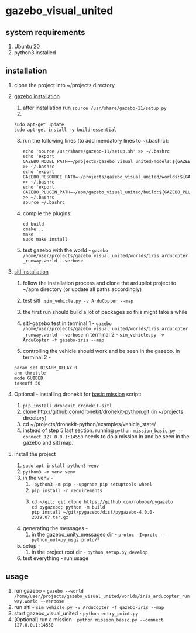 # gazebo_visual_united
## system requirements
1. Ubuntu 20 
2. python3 installed 

## installation 
1. clone the project into ~/projects directory 
2. [gazebo installation](http://gazebosim.org/tutorials?tut=install_ubuntu)
   1. after installation run ```source /usr/share/gazebo-11/setup.py```
   2. 
   ```
   sudo apt-get update 
   sudo apt-get install -y build-essential
   ```
   3. run the following lines (to add mendatory lines to ~/.bashrc):
       ```
       echo 'source /usr/share/gazebo-11/setup.sh' >> ~/.bashrc
       echo 'export GAZEBO_MODEL_PATH=~/projects/gazebo_visual_united/models:${GAZEBO_MODEL_PATH}' >> ~/.bashrc
       echo 'export GAZEBO_RESOURCE_PATH=~/projects/gazebo_visual_united/worlds:${GAZEBO_RESOURCE_PATH}' >> ~/.bashrc
       echo 'export GAZEBO_PLUGIN_PATH=~/apm/gazebo_visual_united/build:${GAZEBO_PLUGIN_PATH}' >> ~/.bashrc
       source ~/.bashrc
       ```

    4. compile the plugins:
       ```
       cd build
       cmake ..
       make
       sudo make install
       ```
   3. test gazebo with the world - ```gazebo /home/user/projects/gazebo_visual_united/worlds/iris_arducopter_runway.world --verbose```

3. [sitl installation](https://ardupilot.org/dev/docs/building-setup-linux.html#building-setup-linux)
   1. follow the installation process and clone the ardupilot project to ~/apm directory (or update all paths accordingly) 
   2. test sitl 
   ``` sim_vehicle.py -v ArduCopter --map```
   1. the first run should build a lot of packages so this might take a while 
   2. sitl-gazebo test
   in terminal 1 - 
   ```gazebo /home/user/projects/gazebo_visual_united/worlds/iris_arducopter_runway.world --verbose```
   in terminal 2 - 
   ```sim_vehicle.py -v ArduCopter -f gazebo-iris --map``` 

   1. controlling the vehicle should work and be seen in the gazebo.
   in terminal 2 - 
   ```
   param set DISARM_DELAY 0
   arm throttle 
   mode GUIDED 
   takeoff 50
   ```
4. Optional - installing dronekit for [basic mission](https://dronekit-python.readthedocs.io/en/latest/examples/mission_basic.html) script: 
   1. ```pip install dronekit dronekit-sitl```  
   2. clone http://github.com/dronekit/dronekit-python.git (in ~/projects directory)
   3. cd ~/projects/dronekit-python/examples/vehicle_state/
   4. instead of step 5 last section. running ```python mission_basic.py --connect 127.0.0.1:14550```
   needs to do a mission in and be seen in the gazebo and sitl map.

5. install the project  
   1. ```sudo apt install python3-venv```
   2. ```python3 -m venv venv```
   3. in the venv - 
      1. ``` python3 -m pip --upgrade pip setuptools wheel```
      2. ```pip install -r requirements```
      3. ```
         cd ~/git; git clone https://github.com/robobe/pygazebo
         cd pygazebo; python -m build
         pip install ~/git/pygazebo/dist/pygazebo-4.0.0-2019.07.tar.gz
         ```
   3. generating the messages - 
      1. in the gazebo_unity_messages dir - ```protoc -I=proto --python_out=py_msgs proto/*```
   5. setup - 
      1. in the project root dir - ```python setup.py develop```  
   6. test everything - run usage 


## usage
1. run gazebo - ```gazebo --world /home/user/projects/gazebo_visual_united/worlds/iris_arducopter_runway.world --verbose```
2. run sitl -  ```sim_vehicle.py -v ArduCopter -f gazebo-iris --map``` 
3. start gazebo_visual_united  - ```python entry_point.py```
4. [Optional] run a mission - ```python mission_basic.py --connect 127.0.0.1:14550```